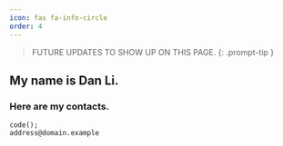 ```yaml
---
icon: fas fa-info-circle
order: 4
---
```


> FUTURE UPDATES TO SHOW UP ON THIS PAGE.
{: .prompt-tip }

## My name is Dan Li.

### Here are my contacts.
```text
code();
address@domain.example
```
